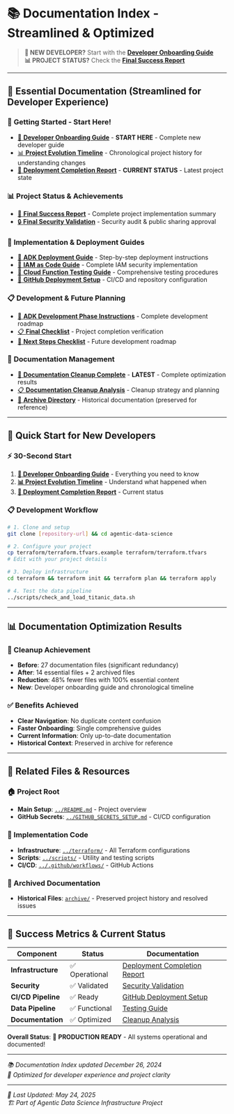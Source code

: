 # 📚 Documentation Index - Streamlined & Optimized

> **🚀 NEW DEVELOPER?** Start with the [**Developer Onboarding Guide**](DEVELOPER_ONBOARDING_GUIDE.md)  
> **📊 PROJECT STATUS?** Check the [**Final Success Report**](FINAL_SUCCESS_REPORT.md)

---

## 🎯 **Essential Documentation** (Streamlined for Developer Experience)

### 🚀 **Getting Started** - Start Here!
- [🚀 **Developer Onboarding Guide**](DEVELOPER_ONBOARDING_GUIDE.md) - **START HERE** - Complete new developer guide
- [📊 **Project Evolution Timeline**](PROJECT_EVOLUTION_TIMELINE.md) - Chronological project history for understanding changes
- [🎯 **Deployment Completion Report**](DEPLOYMENT_COMPLETION_REPORT.md) - **CURRENT STATUS** - Latest project state

### 📊 **Project Status & Achievements**
- [🎉 **Final Success Report**](FINAL_SUCCESS_REPORT.md) - Complete project implementation summary
- [🔒 **Final Security Validation**](FINAL_SECURITY_VALIDATION_COMPLETE.md) - Security audit & public sharing approval

### 🔧 **Implementation & Deployment Guides**
- [📖 **ADK Deployment Guide**](ADK_DEPLOYMENT_GUIDE.md) - Step-by-step deployment instructions
- [🔐 **IAM as Code Guide**](IAM_AS_CODE_GUIDE.md) - Complete IAM security implementation
- [🧪 **Cloud Function Testing Guide**](CLOUD_FUNCTION_TESTING_GUIDE.md) - Comprehensive testing procedures
- [🚀 **GitHub Deployment Setup**](GITHUB_DEPLOYMENT_SETUP.md) - CI/CD and repository configuration

### 📋 **Development & Future Planning**
- [🎯 **ADK Development Phase Instructions**](ADK_DEVELOPMENT_PHASE_INSTRUCTIONS.md) - Complete development roadmap
- [📋 **Final Checklist**](FINAL_CHECKLIST.md) - Project completion verification
- [🚀 **Next Steps Checklist**](NEXT_STEPS_CHECKLIST.md) - Future development roadmap

### 🧹 **Documentation Management**
- [🎉 **Documentation Cleanup Complete**](DOCUMENTATION_CLEANUP_COMPLETE.md) - **LATEST** - Complete optimization results  
- [📋 **Documentation Cleanup Analysis**](DOCUMENTATION_CLEANUP_ANALYSIS.md) - Cleanup strategy and planning
- [📁 **Archive Directory**](archive/) - Historical documentation (preserved for reference)

---

## 🚀 **Quick Start for New Developers**

### **⚡ 30-Second Start**
1. **[🚀 Developer Onboarding Guide](DEVELOPER_ONBOARDING_GUIDE.md)** - Everything you need to know
2. **[📊 Project Evolution Timeline](PROJECT_EVOLUTION_TIMELINE.md)** - Understand what happened when
3. **[🎯 Deployment Completion Report](DEPLOYMENT_COMPLETION_REPORT.md)** - Current status

### **📋 Development Workflow**
```bash
# 1. Clone and setup
git clone [repository-url] && cd agentic-data-science

# 2. Configure your project
cp terraform/terraform.tfvars.example terraform/terraform.tfvars
# Edit with your project details

# 3. Deploy infrastructure
cd terraform && terraform init && terraform plan && terraform apply

# 4. Test the data pipeline
../scripts/check_and_load_titanic_data.sh
```

---

## 📊 **Documentation Optimization Results**

### **🎯 Cleanup Achievement**
- **Before**: 27 documentation files (significant redundancy)
- **After**: 14 essential files + 2 archived files
- **Reduction**: 48% fewer files with 100% essential content
- **New**: Developer onboarding guide and chronological timeline

### **✅ Benefits Achieved**
- **Clear Navigation**: No duplicate content confusion
- **Faster Onboarding**: Single comprehensive guides
- **Current Information**: Only up-to-date documentation
- **Historical Context**: Preserved in archive for reference

---

## 📁 **Related Files & Resources**

### **🏠 Project Root**
- **Main Setup**: [`../README.md`](../README.md) - Project overview
- **GitHub Secrets**: [`../GITHUB_SECRETS_SETUP.md`](../GITHUB_SECRETS_SETUP.md) - CI/CD configuration

### **🔧 Implementation Code**
- **Infrastructure**: [`../terraform/`](../terraform/) - All Terraform configurations
- **Scripts**: [`../scripts/`](../scripts/) - Utility and testing scripts
- **CI/CD**: [`../.github/workflows/`](../.github/workflows/) - GitHub Actions

### **📁 Archived Documentation**
- **Historical Files**: [`archive/`](archive/) - Preserved project history and resolved issues

---

## 🎯 **Success Metrics & Current Status**

| Component | Status | Documentation |
|-----------|--------|---------------|
| **Infrastructure** | ✅ Operational | [Deployment Completion Report](DEPLOYMENT_COMPLETION_REPORT.md) |
| **Security** | ✅ Validated | [Security Validation](FINAL_SECURITY_VALIDATION_COMPLETE.md) |
| **CI/CD Pipeline** | ✅ Ready | [GitHub Deployment Setup](GITHUB_DEPLOYMENT_SETUP.md) |
| **Data Pipeline** | ✅ Functional | [Testing Guide](CLOUD_FUNCTION_TESTING_GUIDE.md) |
| **Documentation** | ✅ Optimized | [Cleanup Analysis](DOCUMENTATION_CLEANUP_ANALYSIS.md) |

**Overall Status**: 🎉 **PRODUCTION READY** - All systems operational and documented!

---

*📚 Documentation Index updated December 26, 2024*  
*🎯 Optimized for developer experience and project clarity*

---
*📅 Last Updated: May 24, 2025*  
*🏗️ Part of Agentic Data Science Infrastructure Project*
